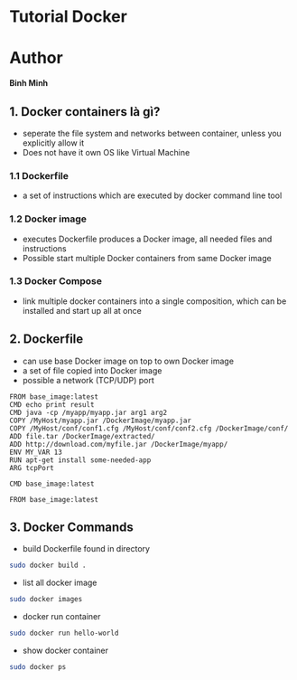 # Tutorial Docker
# Author
   **Binh Minh**
## 1. Docker containers là gì?
* seperate the file system and networks between container, unless you explicitly allow it 
* Does not have it own OS like Virtual Machine
### 1.1 Dockerfile
* a set of instructions which are executed by docker command line tool
### 1.2 Docker image
* executes Dockerfile produces a Docker image, all needed files and instructions
* Possible start multiple Docker containers from same Docker image
### 1.3 Docker Compose
* link multiple docker containers into a single composition, which can be installed and start up all at once

## 2. Dockerfile
* can use base Docker image on top to own Docker image
* a set of file copied into Docker image
* possible a network (TCP/UDP) port 
```base
FROM base_image:latest
CMD echo print result
CMD java -cp /myapp/myapp.jar arg1 arg2
COPY /MyHost/myapp.jar /DockerImage/myapp.jar
COPY /MyHost/conf/conf1.cfg /MyHost/conf/conf2.cfg /DockerImage/conf/
ADD file.tar /DockerImage/extracted/
ADD http://download.com/myfile.jar /DockerImage/myapp/
ENV MY_VAR 13
RUN apt-get install some-needed-app
ARG tcpPort

```
```base
CMD base_image:latest
```
```base
FROM base_image:latest
```
## 3. Docker Commands
* build Dockerfile found in directory
```bash
sudo docker build .
```
* list all docker image
```bash
sudo docker images
```
* docker run container
```bash
sudo docker run hello-world
```
* show docker container
```bash
sudo docker ps
```
